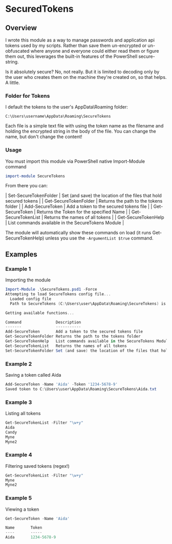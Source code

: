 # SecuredTokens

## Overview

I wrote this module as a way to manage passwords and application api tokens
used by my scripts. Rather than save them un-encrypted or un-obfuscated where
anyone and everyone could either read them or figure them out, this leverages
the built-in features of the PowerShell secure-string.

Is it absolutely secure? No, not really. But it is limited to decoding only
by the user who creates them on the machine they're created on, so that helps.
A little.

### Folder for Tokens
I default the tokens to the user's AppData\Roaming folder:

```
C:\Users\username\AppData\Roaming\SecureTokens
```

Each file is a simple text file with using the token name as the filename
and holding the encrypted string in the body of the file. You can change
the name, but don't change the content!

### Usage
You must import this module via PowerShell native Import-Module command

```powershell
import-module SecureTokens
```

From there you can:

| Set-SecureTokenFolder | Set (and save) the location of the files that hold secured tokens |
| Get-SecureTokenFolder | Returns the path to the tokens folder |
| Add-SecureToken | Add a token to the secured tokens file |
| Get-SecureToken | Returns the Token for the specified Name |
| Get-SecureTokenList | Returns the names of all tokens |
| Get-SecureTokenHelp | List commands available in the SecureTokens Module |

The module will automatically show these commands on load (it runs
Get-SecureTokenHelp) unless you use the `-ArgumentList $true` command.

## Examples

### Example 1
Importing the module

```powershell
Import-Module .\SecureTokens.psd1 -Force
Attempting to load SecureTokens config file...
  Loaded config file
  Path to SecureTokens (C:\Users\user\AppData\Roaming\SecureTokens) is valid

Getting available functions...

Command               Description
-------               -----------
Add-SecureToken       Add a token to the secured tokens file
Get-SecureTokenFolder Returns the path to the tokens folder
Get-SecureTokenHelp   List commands available in the SecureTokens Module
Get-SecureTokenList   Returns the names of all tokens
Set-SecureTokenFolder Set (and save) the location of the files that hold secured tokens
```

### Example 2
Saving a token called Aida

```powershell
Add-SecureToken -Name 'Aida' -Token '1234-5678-9'
Saved token to C:\Users\user\AppData\Roaming\SecureTokens\Aida.txt
```

### Example 3
Listing all tokens

```powershell
Get-SecureTokenList -Filter "\w+y"
Aida
Candy
Myne
Myne2
```

### Example 4
Filtering saved tokens (regex!)

```powershell
Get-SecureTokenList -Filter "\w+y"
Myne
Myne2
```

### Example 5
Viewing a token

```powershell
Get-SecureToken -Name 'Aida'

Name       Token
----       -----
Aida       1234-5678-9
```




